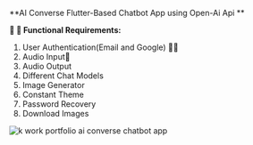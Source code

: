 **AI Converse Flutter-Based Chatbot App using Open-Ai Api **

**🚀 🚀 Functional Requirements:**
1. User Authentication(Email and Google) 🤳🤳
2. Audio Input📢
3. Audio Output
4. Different Chat Models
5. Image Generator
6. Constant Theme
7. Password Recovery
8. Download Images


![k work portfolio ai converse chatbot app](https://github.com/user-attachments/assets/59b282b8-ce12-43c7-bd8b-09dfa19f0aa6)
